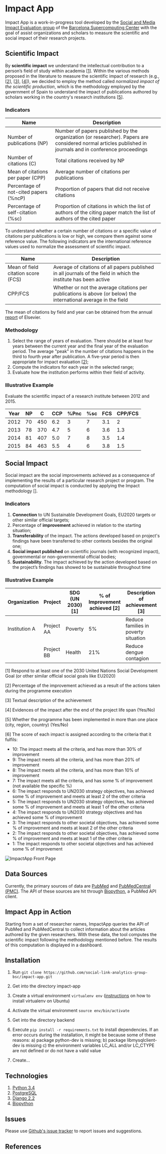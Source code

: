 # Impact App

Impact App is a work-in-progress tool developed by the [Social and Media Impact Evaluation group](https://www.bsc.es/discover-bsc/organisation/scientific-structure/social-and-media-impact-evaluation) 
of the [Barcelona Supercomputing Center](https://www.bsc.es) with the goal of assist organizations and scholars to
measure the scientific and social impact of their research projects. 

## Scientific Impact

By **scientific impact** we understand the intellectual contribution to a person’s field of study within academia [[1](https://watermark.silverchair.com/rvt021.pdf?token=AQECAHi208BE49Ooan9kkhW_Ercy7Dm3ZL_9Cf3qfKAc485ysgAAAmkwggJlBgkqhkiG9w0BBwagggJWMIICUgIBADCCAksGCSqGSIb3DQEHATAeBglghkgBZQMEAS4wEQQMRj2dd7F4L_cwKEUSAgEQgIICHNp6KnbAQrD7D0xXXvl6LkGQRmKhXYFdTks1uib8Y7xIAb5ast0nr_XaXF0FSm9vyO7KDVmL2-7LdsIdfMiBzu32uuWh1LdgF7YSlg0-nfyNWT5LAPC0sGNAFq4Pg9Zq2VJUwEGO8P1qqYS2rTyXiy_5TbWKwssQ2tDQLU4U3PY4a-n_2N4pvRse2hErI1R2ozB2DpuauH8uPU3TsJog_vK_DJ59-vMM4hcl-QbDpj4iuEmaBXBOdA428WAWZ_A3kvXYL4C2E8z4ugB0--NYD6GU9Qq_5igyA4NvovxL10-P19K4EUE2-ilUF5qOoFWC_ZbyD_ILlsdVGhQ8yiy0y6cEeuyvX8gG5kwyIrFQkfpz1MNUtsuQ8vR9DuJ3CbPHHitxznIEjy1WJBSHzUnG8niknBWJ8PF0tnMw4w1nIvpUn1Ebk8Gd_e2rdblSTxhrxTkmbK3uuHmveR2fzoI4nsCL_OOU9RCPTULkqFLZH8x1JnGC4CcNINQZuCAQOedVb4Rdhe_agXcOdYDwuK6dAc1BUaDPGWZEk-Vt3WMGppQGR52hPL3c6VR-KMS8zFQaOBZwcyzIoLBAg1vvbRfMNbJdUpSpC-5JiWqgU0ElnnHU2-B219-Vvw1jH2CEZwKWHfdqSPN_4LniU6fzyDWI8JEwVBZUFrxZ9bJqemL2iu6s2G5jhCOi2mE1uZ3hzyFEGRDO0Ys2RXIRUWh8dQ)].
Within the various methods proposed in the literature to measure the scientific impact of research (e.g., [[2](https://bura.brunel.ac.uk/bitstream/2438/7048/4/Fulltext.pdf)], 
[[3](https://academic.oup.com/rev/article/25/3/264/2364634)], [[4](https://www.researchgate.net/profile/Marc_Luwel/publication/226564764_The_Use_of_Input_Data_in_the_Performance_Analysis_of_RD_Systems/links/00b7d51834c299d9a9000000/The-Use-of-Input-Data-in-the-Performance-Analysis-of-R-D-Systems.pdf)]), 
we decided to employ the method called *normalized impact of the scientific production*, which is the methodology employed
by the government of Spain to understand the impact of publications authored by scholars working in the country's research 
institutions [[5](http://www.ciencia.gob.es/stfls/MICINN/Ayudas/PE_2017_2020/PE_Generacion_Conocimiento_Fortalecimiento_Cientifico_Tecnologico/Subprograma_Fortalecimiento_Institucional/FICHEROS/Centros_Excelencia_Severo_Ochoa_y_Unidades_Excelencia_Maria_Maeztu_2018/Calculo_IN_definitivo.pdf)].

### Indicators

| Name                                  | Description                                                                                                                                               |
|---------------------------------------|-----------------------------------------------------------------------------------------------------------------------------------------------------------|
| Number of publications (NP)           | Number of papers published by the organization (or researcher). Papers are considered normal articles published in journals and in conference proceedings |
| Number of citations (C)               | Total citations received by NP                                                                                                                            |
| Mean of citations per paper (CPP)     | Average number of citations per publications                                                                                                              |
| Percentage of not-cited papers (%ncP) | Proportion of papers that did not receive citations                                                                                                       |
| Percentage of self-citation (%sc)     | Proportion of citations in which the list of authors of the citing paper match the list of authors of the cited paper                                     |

To understand whether a certain number of citations or a specific value of citations per publications is low or high, we 
compare them against some reference value. The following indicators are the international reference values used 
to normalize the assessment of scientific impact.

| Name                                  | Description                                                                                                                                               |
|---------------------------------------|-----------------------------------------------------------------------------------------------------------------------------------------------------------|
| Mean of field citation score (FCS)    | Average of citations of all papers published in all journals of the field in which the institute has been active                                          |
| CPP/FCS                               | Whether or not the average citations per publications is above (or below) the international average in the field                                          |

The mean of citations by field and year can be obtained from the annual [report](https://www.recursoscientificos.fecyt.es/servicios/indices-de-impacto) 
of Elsevier.

### Methodology
 
1. Select the range of years of evaluation. There should be at least four years between the current year and the final 
year of the evaluation period. The average "peak" in the number of citations happens in the third to fourth year after 
publication. A five-year period is then appropriate for impact evaluation [[2](https://bura.brunel.ac.uk/bitstream/2438/7048/4/Fulltext.pdf)];
2. Compute the indicators for each year in the selected range;
3. Evaluate how the institution performs within their field of activity.

### Illustrative Example

Evaluate the scientific impact of a research institute between 2012 and 2015.

| Year | NP | C   | CCP | %Pnc | %sc | FCS | CPP/FCS |
|------|----|-----|-----|------|-----|-----|---------|
| 2012 | 70 | 450 | 6.2 | 3    | 7   | 3.1 | 2       |
| 2013 | 78 | 370 | 4.7 | 5    | 6   | 3.6 | 1.3     |
| 2014 | 81 | 407 | 5.0 | 7    | 8   | 3.5 | 1.4     |
| 2015 | 84 | 463 | 5.5 | 4    | 6   | 3.8 | 1.5     |

## Social Impact

Social impact are the social improvements achieved as a consequence of implementing the results of a particular research 
project or program. The computation of social impact is conducted by applying the Impact methodology [].

### Indicators

1. **Connection** to UN Sustainable Development Goals, EU2020 targets or other similar official targets;
2. Percentage of **improvement** achieved in relation to the starting situation;
3. **Transferability** of the impact. The actions developed based on project's findings have been transferred to other 
contexts besides the original one;
4. **Social impact published** on scientific journals (with recognized impact), governmental or non-governmental 
official bodies;
5. **Sustainability**. The impact achieved by the action developed based on the project’s findings has showed to be sustainable throughout time

### Illustrative Example

| Organization  | Project    | SDG (UN 2030) [1] | % of Improvement achieved [2] | Description of achievement [3]           | Sustainability [4] | Replicability [5] | Social impact report | Score-Impact [6] |
|---------------|------------|---------------|---------------------------|--------------------------------------|----------------|---------------|----------------------|--------------|
| Institution A | Project AA | Poverty       | 5%                        | Reduce families in poverty situation | No             | No            | Scientific acticle   | 4            |
|               | Project BB | Health        | 21%                       | Reduce dengue contagion              | Yes            | Yes           | Official report      | 9            |

[1] Respond to at least one of the 2030 United Nations Social Development Goal (or other similar official social goals 
like EU2020)

[2] Percentage of the improvement achieved as a result of the actions taken during the programme execution

[3] Textual description of the achievement 

[4] Evidences of the impact after the end of the project life span (Yes/No)

[5] Whether the programme has been implemented in more than one place (city, region, country) (Yes/No)

[6] The score of each impact is assigned according to the criteria that it fulfils:

* 10: The impact meets all the criteria, and has more than 30% of improvement
* 9: The impact meets all the criteria, and has more than 20% of improvement
* 8: The impact meets all the criteria, and has more than 10% of improvement
* 7: The impact meets all the criteria, and has some % of improvement (not available the specific %)
* 6: The impact responds to UN2030 strategy objectives, has achieved some % of improvement and meets at least 2 of the other criteria
* 5: The impact responds to UN2030 strategy objectives, has achieved some % of improvement and meets at least 1 of the other criteria
* 4: The impact responds to UN2030 strategy objectives and has achieved some % of improvement 
* 3: The impact responds to other societal objectives, has achieved some % of improvement and meets at least 2 of the other criteria
* 2: The impact responds to other societal objectives, has achieved some % of improvement and meets at least 1 of the other criteria
* 1: The impact responds to other societal objectives and has achieved some % of improvement

![ImpactApp Front Page](/screenshots/front_page.png)
 
## Data Sources

Currently, the primary sources of data are [PubMed](https://www.ncbi.nlm.nih.gov/pubmed/) and [PubMedCentral (PMC)](https://www.ncbi.nlm.nih.gov/pmc/). 
The API of these sources are hit through [Biopython](https://biopython.org/), a PubMed API client.

## Impact App in Action

Starting from a set of researcher names, ImpactApp queries the API of PubMed and PubMedCentral to collect information
about the articles authored by the given researchers. With these data, the tool computes the scientific impact following
the methodology mentioned before. The results of this computation is displayed in a dashboard.


## Installation

1. Run `git clone https://github.com/social-link-analytics-group-bsc/impact-app.git`

2. Get into the directory impact-app

3. Create a virtual environment `virtualenv env` ([instructions](https://www.linode.com/docs/development/python/create-a-python-virtualenv-on-ubuntu-1610/) on how to install virtualenv on Ubuntu)

4. Activate the virtual environment `source env/bin/activate`

5. Get into the directory backend

6. Execute `pip install -r requirements.txt` to install dependencies. If an error occurs during the installation, it 
might be because some of these reasons: a) package python-dev is missing; b) package libmysqlclient-dev is missing c) 
the environment variables LC_ALL and/or LC_CTYPE are not defined or do not have a valid value

7. Create...

## Technologies

1. [Python 3.4](https://www.python.org/downloads/)
2. [PostgreSQL](https://www.postgresql.org/)
3. [Django 2.2](https://www.djangoproject.com)
4. [Biopython](https://biopython.org/)

## Issues

Please use [Github's issue tracker](https://github.com/ParticipaPY/politic-bots/issues/new) to report issues and 
suggestions.

## References

[^1]: Penfield, T., Baker, M. J., Scoble, R., & Wykes, M. C. (2014). Assessment, evaluations, and definitions of research 
impact: A review. Research Evaluation, 23(1), 21-32.
[^2]: Van Raan, A. F. (2004). Measuring science. In Handbook of quantitative science and technology research (pp. 19-50). 
Springer, Dordrecht.
[^3]: Donovan, C. (2007). Introduction: Future pathways for science policy and research assessment: metrics vs peer 
review, quality vs impact.
[^4]: Ministerio de Industria, Economía, y Competitiva. (2017). Cálculo del impacto normalizado de la producción científica.
